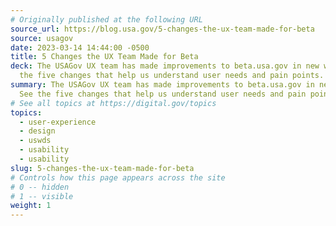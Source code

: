 ```yaml
---
# Originally published at the following URL
source_url: https://blog.usa.gov/5-changes-the-ux-team-made-for-beta
source: usagov
date: 2023-03-14 14:44:00 -0500
title: 5 Changes the UX Team Made for Beta
deck: The USAGov UX team has made improvements to beta.usa.gov in new ways. See
  the five changes that help us understand user needs and pain points.
summary: The USAGov UX team has made improvements to beta.usa.gov in new ways.
  See the five changes that help us understand user needs and pain points.
# See all topics at https://digital.gov/topics
topics:
  - user-experience
  - design
  - uswds
  - usability
  - usability
slug: 5-changes-the-ux-team-made-for-beta
# Controls how this page appears across the site
# 0 -- hidden
# 1 -- visible
weight: 1
---
```

